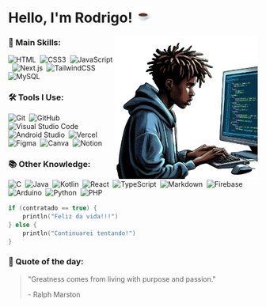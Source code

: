 # Hello, I'm Rodrigo! <img src="/assets/cafe.gif">
<img src="/assets/DigoIA.png" min-width="290px" width="290px" align="right" alt="Uma imagem minha gerada por inteligencia artificial">

### 🚀 Main Skills:
![HTML](https://img.shields.io/badge/html5-%23E34F26.svg?style=for-the-badge&logo=html5&logoColor=white)&nbsp;
![CSS3](https://img.shields.io/badge/css3-%231572B6.svg?style=for-the-badge&logo=css3&logoColor=white)&nbsp;
![JavaScript](https://img.shields.io/badge/JavaScript-323330?style=for-the-badge&logo=javascript&logoColor=F7DF1E)&nbsp;
![Next.js](https://img.shields.io/badge/NextJS-black?style=for-the-badge&logo=next.js&logoColor=white)&nbsp;
![TailwindCSS](https://img.shields.io/badge/tailwindcss-%2338B2AC.svg?style=for-the-badge&logo=tailwind-css&logoColor=white)&nbsp;
![MySQL](https://img.shields.io/badge/MySQL-00000F?style=for-the-badge&logo=mysql&logoColor=white)&nbsp;

### 🛠 Tools I Use:
![Git](https://img.shields.io/badge/GIT-E44C30?style=for-the-badge&logo=git&logoColor=white)&nbsp;
![GitHub](https://img.shields.io/badge/GitHub-100000?style=for-the-badge&logo=github&logoColor=white)&nbsp;
![Visual Studio Code](https://img.shields.io/badge/Visual_Studio_Code-0078D4?style=for-the-badge&logo=visual%20studio%20code&logoColor=white)&nbsp;
![Android Studio](https://img.shields.io/badge/Android%20Studio-808080?style=for-the-badge&logo=androidstudio)&nbsp;
![Vercel](https://img.shields.io/badge/vercel-%23000000.svg?style=for-the-badge&logo=vercel&logoColor=white)&nbsp;
![Figma](https://img.shields.io/badge/figma-%23F24E1E.svg?style=for-the-badge&logo=figma&logoColor=white)&nbsp;
![Canva](https://img.shields.io/badge/Canva-%2300C4CC.svg?style=for-the-badge&logo=Canva&logoColor=white)&nbsp;
![Notion](https://img.shields.io/badge/Notion-%23000000.svg?style=for-the-badge&logo=notion&logoColor=white)&nbsp;

### 📚 Other Knowledge:
![C](https://img.shields.io/badge/c-%2300599C.svg?style=for-the-badge&logo=c&logoColor=white)&nbsp;
![Java](https://img.shields.io/badge/java-%23ED8B00.svg?style=for-the-badge&logo=openjdk&logoColor=white)&nbsp;
![Kotlin](https://img.shields.io/badge/kotlin-%237F52FF.svg?style=for-the-badge&logo=kotlin&logoColor=white)&nbsp;
![React](https://img.shields.io/badge/React-20232A?style=for-the-badge&logo=react&logoColor=61DAFB)&nbsp;
![TypeScript](https://img.shields.io/badge/TypeScript-007ACC?style=for-the-badge&logo=typescript&logoColor=white)&nbsp;
![Markdown](https://img.shields.io/badge/Markdown-000000?style=for-the-badge&logo=markdown&logoColor=white)&nbsp;
![Firebase](https://img.shields.io/badge/Firebase-039BE5?style=for-the-badge&logo=Firebase&logoColor=white)&nbsp;
![Arduino](https://img.shields.io/badge/-Arduino-00979D?style=for-the-badge&logo=Arduino&logoColor=white)&nbsp;
![Python](https://img.shields.io/badge/python-3670A0?style=for-the-badge&logo=python&logoColor=ffdd54)&nbsp;
![PHP](https://img.shields.io/badge/php-%23777BB4.svg?style=for-the-badge&logo=php&logoColor=white)&nbsp;

```kotlin
if (contratado == true) {
    println("Feliz da vida!!!")
} else {
    println("Continuarei tentando!")
}
```
### 📜 Quote of the day:
> <p>"Greatness comes from living with purpose and passion."</p>
> <p>- Ralph Marston</p>
